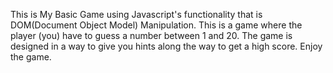 This is My Basic Game using Javascript's functionality that is DOM(Document Object Model) Manipulation.
This is a game where the player (you) have to guess a number between 1 and 20. The game is designed in a way to give you hints along the way to get a high score.
Enjoy the game.
